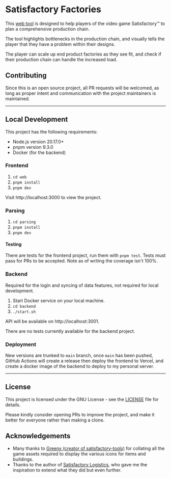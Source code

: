 # Satisfactory Factories
This [web tool](https://satisfactory-factories.app/) is designed to help players of the video game Satisfactory&trade; to plan a comprehensive production chain.

The tool highlights bottlenecks in the production chain, and visually tells the player that they have a problem within their designs.

The player can scale up end product factories as they see fit, and check if their production chain can handle the increased load.

## Contributing
Since this is an open source project, all PR requests will be welcomed, as long as proper intent and communication with the project maintainers is maintained.

___
## Local Development
This project has the following requirements:
- Node.js version 20.17.0+
- pnpm version 9.3.0
- Docker (for the backend)

### Frontend
1. `cd web`
2. `pnpm install`
3. `pnpm dev`

Visit http://localhost:3000 to view the project.

### Parsing
1. `cd parsing`
2. `pnpm install`
3. `pnpm dev`

#### Testing
There are tests for the frontend project, run them with `pnpm test`. Tests must pass for PRs to be accepted. Note as of writing the coverage isn't 100%.

### Backend
Required for the login and syncing of data features, not required for local development.
1. Start Docker service on your local machine.
2. `cd backend`
3. `./start.sh`

API will be available on http://localhost:3001.

There are no tests currently available for the backend project.

### Deployment
New versions are trunked to `main` branch, once `main` has been pushed, GitHub Actions will create a release then deploy the frontend to Vercel, and create a docker image of the backend to deploy to my personal server.
___

## License
This project is licensed under the GNU License - see the [LICENSE](LICENSE) file for details.

Please kindly consider opening PRs to improve the project, and make it better for everyone rather than making a clone.

## Acknowledgements
- Many thanks to [Greeny (creator of satisfactory-tools)](https://github.com/greeny/SatisfactoryTools) for collating all the game assets required to display the various icons for items and buildings.
- Thanks to the author of [Satisfactory Logistics](https://satisfactory-logistics.xyz), who gave me the inspiration to extend what they did but even further.
